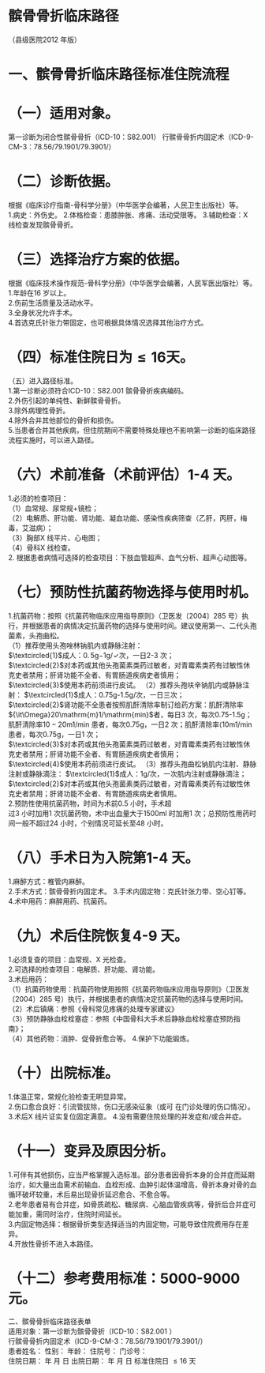 # 髌骨骨折临床路径  
（县级医院2012 年版）  
# 一、髌骨骨折临床路径标准住院流程  
# （一）适用对象。  
第一诊断为闭合性髌骨骨折（ICD-10：S82.001） 行髌骨骨折内固定术（ICD-9-CM-3：78.56/79.1901/79.3901/）  
# （二）诊断依据。  
根据《临床诊疗指南-骨科学分册》（中华医学会编著，人民卫生出版社）等。  
1.病史：外伤史。 2.体格检查：患膝肿胀、疼痛、活动受限等。 3.辅助检查：X 线检查发现髌骨骨折。  
# （三）选择治疗方案的依据。  
根据《临床技术操作规范-骨科学分册》（中华医学会编著，人民军医出版社）等。  
1.年龄在16 岁以上。  
2.伤前生活质量及活动水平。  
3.全身状况允许手术。  
4.首选克氏针张力带固定，也可根据具体情况选择其他治疗方式。  
# （四）标准住院日为${\leqslant}16$天。  
（五）进入路径标准。  
1.第一诊断必须符合ICD-10：S82.001 髌骨骨折疾病编码。  
2.外伤引起的单纯性、新鲜髌骨骨折。  
3.除外病理性骨折。  
4.除外合并其他部位的骨折和损伤。  
5.当患者合并其他疾病，但住院期间不需要特殊处理也不影响第一诊断的临床路径流程实施时，可以进入路径。  
# （六）术前准备（术前评估）1-4 天。  
1.必须的检查项目：  
（1）血常规、尿常规$+$镜检；  
（2）电解质、肝功能、肾功能、凝血功能、感染性疾病筛查（乙肝，丙肝，梅毒，艾滋病）；  
（3）胸部X 线平片、心电图；  
（4）骨科X 线检查。  
2. 根据患者病情可选择的检查项目：下肢血管超声、血气分析、超声心动图等。  
# （七）预防性抗菌药物选择与使用时机。  
1.抗菌药物：按照《抗菌药物临床应用指导原则》（卫医发〔2004〕285 号）执行，并根据患者的病情决定抗菌药物的选择与使用时间。建议使用第一、二代头孢菌素，头孢曲松。  
（1）推荐使用头孢唑林钠肌内或静脉注射：  
$\textcircled{1}$成人：$0.\,5\mathrm{g}{-1}\mathrm{g}/\mathrm{\checkmark}$次，一日2-3 次；  
$\textcircled{2}$对本药或其他头孢菌素类药过敏者，对青霉素类药有过敏性休克史者禁用；肝肾功能不全者、有胃肠道疾病史者慎用；  
$\textcircled{3}$使用本药前须进行皮试。 （2）推荐头孢呋辛钠肌内或静脉注射： $\textcircled{1}$成人：0.75g-1.5g/次，一日三次；  
$\textcircled{2}$肾功能不全患者按照肌酐清除率制订给药方案：肌酐清除率${\it\Omega}20\mathrm{m}1/\mathrm{min}$者，每日3 次，每次0.75-1.5g；肌酐清除率$10{-}20\mathrm{m}1/\mathrm{min}$ 患者，每次0.75g，一日2 次；肌酐清除率$\mathrm{\langle10m1/min}$ 患者，每次0.75g，一日1 次；  
$\textcircled{3}$对本药或其他头孢菌素类药过敏者，对青霉素类药有过敏性休克史者禁用；肝肾功能不全者、有胃肠道疾病史者慎用；  
$\textcircled{4}$使用本药前须进行皮试。 （3）推荐头孢曲松钠肌内注射、静脉注射或静脉滴注： $\textcircled{1}$成人：1g/次，一次肌内注射或静脉滴注；  
$\textcircled{2}$对本药或其他头孢菌素类药过敏者，对青霉素类药有过敏性休克史者禁用；肝肾功能不全者、有胃肠道疾病史者慎用。  
2.预防性使用抗菌药物，时间为术前0.5 小时，手术超  
过3 小时加用1 次抗菌药物，术中出血量大于1500ml 时加用1 次；总预防性用药时间一般不超过24 小时，个别情况可延长至48 小时。  
# （八）手术日为入院第1-4 天。  
1.麻醉方式：椎管内麻醉。  
2.手术方式：髌骨骨折内固定术。 3.手术内固定物：克氏针张力带、空心钉等。  4.术中用药：麻醉用药、抗菌药。  
# （九）术后住院恢复4-9 天。  
1.必须复查的项目：血常规、X 光检查。  
2.可选择的检查项目：电解质、肝功能、肾功能。  
3.术后用药：  
（1）抗菌药物使用：抗菌药物使用按照《抗菌药物临床应用指导原则》（卫医发〔2004〕285 号）执行，并根据患者的病情决定抗菌药物的选择与使用时间。  
（2）术后镇痛：参照《骨科常见疼痛的处理专家建议》  
（3）预防静脉血栓栓塞症：参照《中国骨科大手术后静脉血栓栓塞症预防指南》；  
（4）其他药物：消肿、促骨折愈合等。 4.保护下功能锻炼。  
# （十）出院标准。  
1.体温正常，常规化验检查无明显异常。  
2.伤口愈合良好：引流管拔除，伤口无感染征象（或可 在门诊处理的伤口情况）。  
3.术后X 线片证实复位固定满意。 4.没有需要住院处理的并发症和/或合并症。  
# （十一）变异及原因分析。  
1.可伴有其他损伤，应当严格掌握入选标准。部分患者因骨折本身的合并症而延期治疗，如大量出血需术前输血、血栓形成、血肿引起体温增高，骨折本身对骨的血循环破坏较重，术后易出现骨折延迟愈合、不愈合等。  
2.老年患者易有合并症，如骨质疏松、糖尿病、心脑血管疾病等，骨折后合并症可能加重，需同时治疗，住院时间延长。  
3.内固定物选择：根据骨折类型选择适当的内固定物，可能导致住院费用存在差异。  
4.开放性骨折不进入本路径。  
# （十二）参考费用标准：5000-9000元。  
二、髌骨骨折临床路径表单  
适用对象：第一诊断为髌骨骨折（ICD-10：S82.001 ）  
行髌骨骨折内固定术（ICD-9-CM-3：78.56/79.1901/79.3901/）  
患者姓名：           性别：    年龄：    住院号：      门诊号：  
住院日期：   年  月  日   出院日期：   年  月  日    标准住院日 ${\leqslant}16$ 天  
